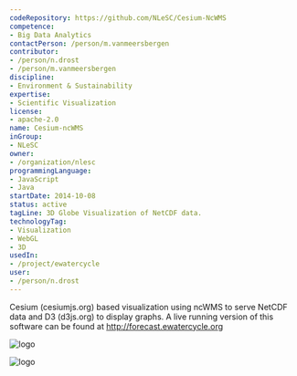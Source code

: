 ```yaml
---
codeRepository: https://github.com/NLeSC/Cesium-NcWMS
competence:
- Big Data Analytics
contactPerson: /person/m.vanmeersbergen
contributor:
- /person/n.drost
- /person/m.vanmeersbergen
discipline:
- Environment & Sustainability
expertise:
- Scientific Visualization
license:
- apache-2.0
name: Cesium-ncWMS
inGroup:
- NLeSC
owner:
- /organization/nlesc
programmingLanguage:
- JavaScript
- Java
startDate: 2014-10-08
status: active
tagLine: 3D Globe Visualization of NetCDF data.
technologyTag:
- Visualization
- WebGL
- 3D
usedIn:
- /project/ewatercycle
user:
- /person/n.drost
---
```

Cesium (cesiumjs.org) based visualization using ncWMS to serve NetCDF data and D3 (d3js.org) to display graphs.
A live running version of this software can be found at http://forecast.ewatercycle.org

![logo](https://github.com/NLeSC/Cesium-NcWMS/raw/master/DOC/images/ewa-saturation.png "Screenshot 1")

![logo](https://github.com/NLeSC/Cesium-NcWMS/raw/master/DOC/images/ewa-discharge.png "Screenshot 2")
